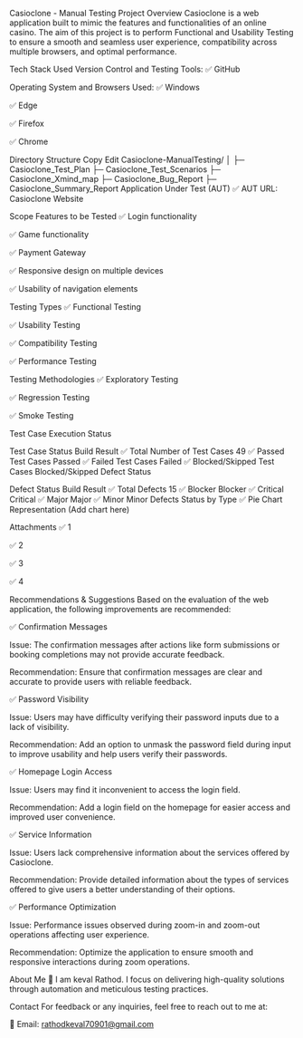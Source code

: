 Casioclone - Manual Testing
Project Overview
Casioclone is a web application built to mimic the features and functionalities of an online casino. The aim of this project is to perform Functional and Usability Testing to ensure a smooth and seamless user experience, compatibility across multiple browsers, and optimal performance.

Tech Stack Used
Version Control and Testing Tools:
✅ GitHub

Operating System and Browsers Used:
✅ Windows

✅ Edge

✅ Firefox

✅ Chrome

Directory Structure
Copy
Edit
Casioclone-ManualTesting/
│
├─ Casioclone_Test_Plan
├─ Casioclone_Test_Scenarios
├─ Casioclone_Xmind_map
├─ Casioclone_Bug_Report
├─ Casioclone_Summary_Report
Application Under Test (AUT)
✅ AUT URL: Casioclone Website

Scope
Features to be Tested
✅ Login functionality

✅ Game functionality

✅ Payment Gateway

✅ Responsive design on multiple devices

✅ Usability of navigation elements

Testing Types
✅ Functional Testing

✅ Usability Testing

✅ Compatibility Testing

✅ Performance Testing

Testing Methodologies
✅ Exploratory Testing

✅ Regression Testing

✅ Smoke Testing

Test Case Execution Status

Test Case Status	Build Result
✅ Total Number of Test Cases	49
✅ Passed Test Cases	Passed
✅ Failed Test Cases	Failed
✅ Blocked/Skipped Test Cases	Blocked/Skipped
Defect Status

Defect Status	Build Result
✅ Total Defects	15
✅ Blocker	Blocker
✅ Critical	Critical
✅ Major	Major
✅ Minor	Minor
Defects Status by Type
✅ Pie Chart Representation (Add chart here)

Attachments
✅ 1

✅ 2

✅ 3

✅ 4

Recommendations & Suggestions
Based on the evaluation of the web application, the following improvements are recommended:

✅ Confirmation Messages

Issue: The confirmation messages after actions like form submissions or booking completions may not provide accurate feedback.

Recommendation: Ensure that confirmation messages are clear and accurate to provide users with reliable feedback.

✅ Password Visibility

Issue: Users may have difficulty verifying their password inputs due to a lack of visibility.

Recommendation: Add an option to unmask the password field during input to improve usability and help users verify their passwords.

✅ Homepage Login Access

Issue: Users may find it inconvenient to access the login field.

Recommendation: Add a login field on the homepage for easier access and improved user convenience.

✅ Service Information

Issue: Users lack comprehensive information about the services offered by Casioclone.

Recommendation: Provide detailed information about the types of services offered to give users a better understanding of their options.

✅ Performance Optimization

Issue: Performance issues observed during zoom-in and zoom-out operations affecting user experience.

Recommendation: Optimize the application to ensure smooth and responsive interactions during zoom operations.

About Me
🚀 I am keval Rathod. I focus on delivering high-quality solutions through automation and meticulous testing practices.

Contact
For feedback or any inquiries, feel free to reach out to me at:

📧 Email: rathodkeval70901@gmail.com
